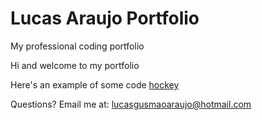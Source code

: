 # Lucas Araujo Portfolio

My professional coding portfolio

Hi and welcome to my portfolio

Here's an example of some code [hockey](_odds_hockey_2nd_strategy.ipynb)

Questions? Email me at:
lucasgusmaoaraujo@hotmail.com
